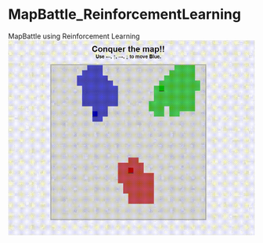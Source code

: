 # MapBattle_ReinforcementLearning
MapBattle using Reinforcement Learning
![scrrenshot](img/MapB.gif)
